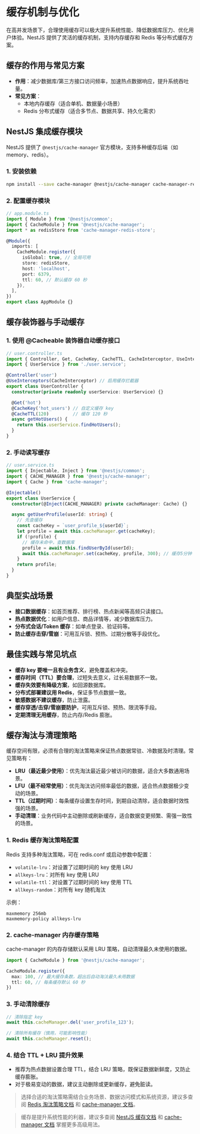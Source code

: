 # 缓存机制与优化

在高并发场景下，合理使用缓存可以极大提升系统性能、降低数据库压力、优化用户体验。NestJS 提供了灵活的缓存机制，支持内存缓存和 Redis 等分布式缓存方案。

## 缓存的作用与常见方案

- **作用**：减少数据库/第三方接口访问频率，加速热点数据响应，提升系统吞吐量。
- **常见方案**：
  - 本地内存缓存（适合单机、数据量小场景）
  - Redis 分布式缓存（适合多节点、数据共享、持久化需求）

## NestJS 集成缓存模块

NestJS 提供了 `@nestjs/cache-manager` 官方模块，支持多种缓存后端（如 memory、redis）。

### 1. 安装依赖

```bash
npm install --save cache-manager @nestjs/cache-manager cache-manager-redis-store redis
```

### 2. 配置缓存模块

```typescript
// app.module.ts
import { Module } from '@nestjs/common';
import { CacheModule } from '@nestjs/cache-manager';
import * as redisStore from 'cache-manager-redis-store';

@Module({
  imports: [
    CacheModule.register({
      isGlobal: true, // 全局可用
      store: redisStore,
      host: 'localhost',
      port: 6379,
      ttl: 60, // 默认缓存 60 秒
    }),
  ],
})
export class AppModule {}
```

## 缓存装饰器与手动缓存

### 1. 使用 @Cacheable 装饰器自动缓存接口

```typescript
// user.controller.ts
import { Controller, Get, CacheKey, CacheTTL, CacheInterceptor, UseInterceptors } from '@nestjs/common';
import { UserService } from './user.service';

@Controller('user')
@UseInterceptors(CacheInterceptor) // 启用缓存拦截器
export class UserController {
  constructor(private readonly userService: UserService) {}

  @Get('hot')
  @CacheKey('hot_users') // 自定义缓存 key
  @CacheTTL(120)         // 缓存 120 秒
  async getHotUsers() {
    return this.userService.findHotUsers();
  }
}
```

### 2. 手动读写缓存

```typescript
// user.service.ts
import { Injectable, Inject } from '@nestjs/common';
import { CACHE_MANAGER } from '@nestjs/cache-manager';
import { Cache } from 'cache-manager';

@Injectable()
export class UserService {
  constructor(@Inject(CACHE_MANAGER) private cacheManager: Cache) {}

  async getUserProfile(userId: string) {
    // 先查缓存
    const cacheKey = `user_profile_${userId}`;
    let profile = await this.cacheManager.get(cacheKey);
    if (!profile) {
      // 缓存未命中，查数据库
      profile = await this.findUserById(userId);
      await this.cacheManager.set(cacheKey, profile, 300); // 缓存5分钟
    }
    return profile;
  }
}
```

## 典型实战场景

- **接口数据缓存**：如首页推荐、排行榜、热点新闻等高频只读接口。
- **热点数据优化**：如用户信息、商品详情等，减少数据库压力。
- **分布式会话/Token 缓存**：如单点登录、验证码等。
- **防止缓存击穿/雪崩**：可用互斥锁、预热、过期分散等手段优化。

## 最佳实践与常见坑点

- **缓存 key 要唯一且有业务含义**，避免覆盖和冲突。
- **缓存时间（TTL）要合理**，过短失去意义，过长易数据不一致。
- **缓存失效要有降级方案**，如回源数据库。
- **分布式部署建议用 Redis**，保证多节点数据一致。
- **敏感数据不建议缓存**，防止泄露。
- **缓存穿透/击穿/雪崩要防护**，可用互斥锁、预热、限流等手段。
- **定期清理无用缓存**，防止内存/Redis 膨胀。

## 缓存淘汰与清理策略

缓存空间有限，必须有合理的淘汰策略来保证热点数据常驻、冷数据及时清理。常见策略有：

- **LRU（最近最少使用）**：优先淘汰最近最少被访问的数据，适合大多数通用场景。
- **LFU（最不经常使用）**：优先淘汰访问频率最低的数据，适合热点数据极少变动的场景。
- **TTL（过期时间）**：每条缓存设置生存时间，到期自动清除，适合数据时效性强的场景。
- **手动清理**：业务代码中主动删除或刷新缓存，适合数据变更频繁、需强一致性的场景。

### 1. Redis 缓存淘汰策略配置

Redis 支持多种淘汰策略，可在 redis.conf 或启动参数中配置：

- `volatile-lru`：对设置了过期时间的 key 使用 LRU
- `allkeys-lru`：对所有 key 使用 LRU
- `volatile-ttl`：对设置了过期时间的 key 使用 TTL
- `allkeys-random`：对所有 key 随机淘汰

示例：

```
maxmemory 256mb
maxmemory-policy allkeys-lru
```

### 2. cache-manager 内存缓存策略

cache-manager 的内存存储默认采用 LRU 策略，自动清理最久未使用的数据。

```typescript
import { CacheModule } from '@nestjs/cache-manager';

CacheModule.register({
  max: 100, // 最大缓存条数，超出后自动淘汰最久未用数据
  ttl: 60, // 每条缓存默认 60 秒
})
```

### 3. 手动清除缓存

```typescript
// 清除指定 key
await this.cacheManager.del('user_profile_123');

// 清除所有缓存（慎用，可能影响性能）
await this.cacheManager.reset();
```

### 4. 结合 TTL + LRU 提升效果

- 推荐为热点数据设置合理 TTL，结合 LRU 策略，既保证数据新鲜度，又防止缓存膨胀。
- 对于极易变动的数据，建议主动删除或更新缓存，避免脏读。

> 选择合适的淘汰策略需结合业务场景、数据访问模式和系统资源，建议多查阅 [Redis 淘汰策略文档](https://redis.io/docs/management/cache/eviction/) 和 [cache-manager 文档](https://github.com/node-cache-manager/node-cache-manager)。

> 缓存是提升系统性能的利器，建议多查阅 [NestJS 缓存文档](https://docs.nestjs.com/techniques/caching) 和 [cache-manager 文档](https://github.com/node-cache-manager/node-cache-manager) 掌握更多高级用法。